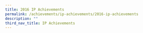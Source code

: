 ```yaml
---
title: 2016 IP Achievements
permalink: /achievements/ip-achievements/2016-ip-achievements
description: ""
third_nav_title: IP Achievements
---
```

